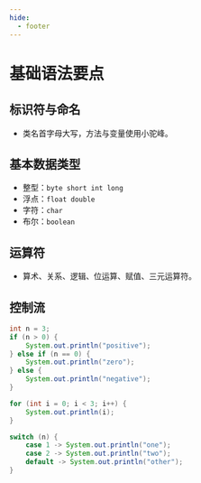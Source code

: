 ```yaml
---
hide:
  - footer
---
```

# 基础语法要点

## 标识符与命名
- 类名首字母大写，方法与变量使用小驼峰。

## 基本数据类型
- 整型：`byte short int long`
- 浮点：`float double`
- 字符：`char`
- 布尔：`boolean`

## 运算符
- 算术、关系、逻辑、位运算、赋值、三元运算符。

## 控制流

```java
int n = 3;
if (n > 0) {
    System.out.println("positive");
} else if (n == 0) {
    System.out.println("zero");
} else {
    System.out.println("negative");
}

for (int i = 0; i < 3; i++) {
    System.out.println(i);
}

switch (n) {
    case 1 -> System.out.println("one");
    case 2 -> System.out.println("two");
    default -> System.out.println("other");
}
``` 